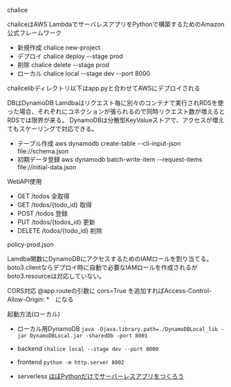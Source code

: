 chalice

chaliceはAWS LambdaでサーバレスアプリをPythonで構築するためのAmazon公式フレームワーク


- 新規作成  chalice new-project <name>
- デプロイ  chalice deploy --stage prod
- 削除     chalice delete --stage prod
- ローカル  chalice local --stage dev --port 8000

chalicelibディレクトリ以下はapp.pyと合わせてAWSにデプロイされる

DBはDynamoDB
Lamdbaはリクエスト毎に別々のコンテナで実行されRDSを使った場合、それぞれにコネクションが張られるので同時リクエスト数が増えるとRDSでは限界が来る。
DynamoDBは分散型KeyValueストアで、アクセスが増えてもスケーリングで対応できる。

- テーブル作成 aws dynamodb create-table --cli-input-json file://schema.json
- 初期データ登録 aws dynamodb batch-write-item --request-items file://initial-data.json

WebAPI使用
- GET /todos 全取得
- GET /todos/{todo_id} 取得
- POST /todos 登録
- PUT /todos/{todos_id} 更新
- DELETE /todos/{todo_id} 削除

policy-prod.json

Lamdba関数にDynamoDBにアクセスするためのIAMロールを割り当てる。
boto3.clientならデプロイ時に自動で必要なIAMロールを作成されるがboto3.resourceは対応していない。

CORS対応
@app.routeの引数に cors=True を追加すればAccess-Control-Allow-Origin: *　になる


起動方法(ローカル)
- ローカル用DynamoDB
  ```java -Djava.library.path=./DynamoDBLocal_lib -jar DynamoDBLocal.jar -sharedDb -port 8001```
- backend
  ```chalice local --stage dev --port 8000```
- frontend
  ```python -m http.server 8002```


- serverless
[ほぼPythonだけでサーバーレスアプリをつくろう](https://www.amazon.co.jp/dp/B07X2CTF48/)
